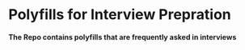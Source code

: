 <h1>Polyfills for Interview Prepration</h1>
<article>
  <h4>The Repo contains polyfills that are frequently asked in interviews</h4>
</article>
